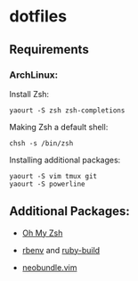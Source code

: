 # dotfiles

## Requirements

### ArchLinux:

Install Zsh:

```
yaourt -S zsh zsh-completions
```

Making Zsh a default shell:

```
chsh -s /bin/zsh
```


Installing additional packages:

```
yaourt -S vim tmux git
yaourt -S powerline
```

## Additional Packages:

* [Oh My Zsh](https://github.com/robbyrussell/oh-my-zsh)

* [rbenv](https://github.com/rbenv/rbenv) and [ruby-build](https://github.com/rbenv/ruby-build)

* [neobundle.vim](https://github.com/Shougo/neobundle.vim)

